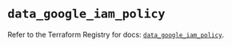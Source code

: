 # `data_google_iam_policy`

Refer to the Terraform Registry for docs: [`data_google_iam_policy`](https://registry.terraform.io/providers/hashicorp/google/5.12.0/docs/data-sources/iam_policy).
